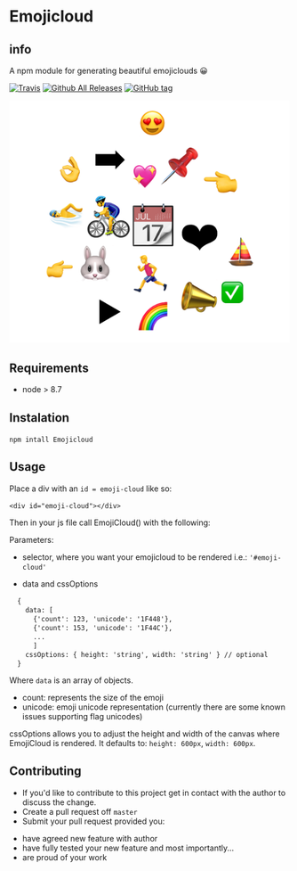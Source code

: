 # Emojicloud

## info
A npm module for generating beautiful emojiclouds 😀

[![Travis](https://img.shields.io/travis/javiros/emoji-cloud.svg)](https://travis-ci.org/javiros/emoji-cloud)
[![Github All Releases](https://img.shields.io/github/downloads/javiros/emoji-cloud/total.svg)]()
[![GitHub tag](https://img.shields.io/github/tag/javiros/emoji-cloud.svg)]()

![emoji-cloud](https://github.com/javiros/emoji-cloud/blob/master/emoji-cloud.png)

## Requirements
* node > 8.7

## Instalation

`npm intall Emojicloud`

## Usage

Place a div with an `id = emoji-cloud` like so:

```
<div id="emoji-cloud"></div>
```

Then in your js file call EmojiCloud() with the following:

 Parameters:

- selector, where you want your emojicloud to be rendered i.e.: `'#emoji-cloud'`

- data and cssOptions

```
  {
    data: [
      {'count': 123, 'unicode': '1F448'},
      {'count': 153, 'unicode': '1F44C'},
      ...
      ]
    cssOptions: { height: 'string', width: 'string' } // optional
  }
```

Where `data` is an array of objects.
  - count: represents the size of the emoji
  - unicode: emoji unicode representation (currently there are some known issues supporting flag unicodes)


cssOptions allows you to adjust the height and width of the canvas where EmojiCloud is rendered. It defaults to: `height: 600px`, `width: 600px`.

## Contributing

* If you'd like to contribute to this project get in contact with the author to discuss the change.
* Create a pull request off `master`
* Submit your pull request provided you:
- have agreed new feature with author
- have fully tested your new feature and most importantly...
- are proud of your work

